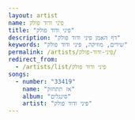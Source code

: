 ```yaml
---
layout: artist
name: פיני ודוד פולק
title: "פיני ודוד פולק"
description: "דף האמן פיני ודוד פולק"
keywords: "שירים, מוזיקה, פיני ודוד פולק"
permalink: /artists/פיני-ודוד-פולק/
redirect_from:
  - /artists/list/פיני ודוד פולק
songs:
  - number: "33419"
    name: "אז תתחזק"
    album: "סינגלים"
    artist: "פיני ודוד פולק"
---
```

